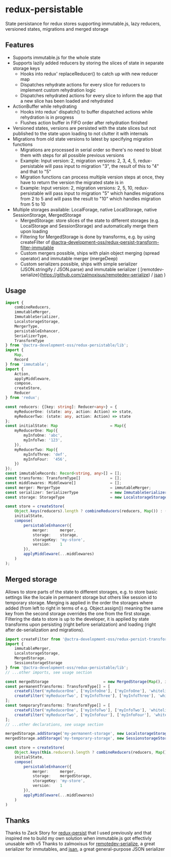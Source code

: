 # redux-persistable

State persistance for redux stores supporting immutable.js, lazy reducers, versioned states, migrations and merged storage


## Features

- Supports immutable.js for the whole state
- Supports lazily added reducers by storing the slices of state in separate storage keys
  - Hooks into redux' replaceReducer() to catch up with new reducer map
  - Dispatches rehydrate actions for every slice for reducers to implement custom rehydration logic
  - Dispatches rehydrated actions for every slice to inform the app that a new slice has been loaded and rehydrated
- ActionBuffer while rehydrating
  - Hooks into redux' dispatch() to buffer dispatched actions while rehydration is in progress
  - Flushes action buffer in FIFO order after rehydration finished
- Versioned states, versions are persisted with the state slices but not published to the state upon loading to not clutter it with internals
- Migrations from old state versions to latest by specifying migration functions
  - Migrations are processed in serial order so there's no need to bloat them with steps for all possible previous versions
  - Example: Input version: 2, migration versions: 2, 3, 4, 5, redux-persistable will pass input to migration "3", the result of this to "4" and that to "5" 
  - Migration functions can process multiple version steps at once, they have to return the version the migrated state is in
  - Example: Input version: 2, migration versions: 2, 5, 10, redux-persistable will pass input to migration "5" which handles migrations from 2 to 5 and will pass the result to "10" which handles migration from 5 to 10
- Multiple storages available: LocalForage, native LocalStorage, native SessionStorage, MergedStorage
  - MergedStorage: store slices of the state to different storages (e.g. LocalStorage and SessionStorage) and automatically merge them upon loading
  - Filtering for MergedStorage is done by transforms, e.g. by using createFilter of [@actra-development-oss/redux-persist-transform-filter-immutable](https://github.com/actra-development-oss/redux-persist-transform-filter-immutable)
  - Custom mergers possible, ships with plain object merging (spread operator) and immutable merger (mergeDeep)
  - Custom serializers possible, ships with simple serializer (JSON.stringify / JSON.parse) and immutable serializer ( [remotdev-serialize}(https://github.com/zalmoxisus/remotedev-serialize) / [jsan](https://github.com/kolodny/jsan) )


## Usage

```typescript
import {
    combineReducers,
    immutableMerger,
    ImmutableSerializer,
    LocalstorageStorage,
    MergerType,
    persistableEnhancer,
    SerializerType,
    TransformType
} from '@actra-development-oss/redux-persistable/lib';
import {
    Map,
    Record
} from 'immutable';
import {
    Action,
    applyMiddleware,
    compose,
    createStore,
    Reducer
} from 'redux';

const reducers: {[key: string]: Reducer<any>} = {
    myReducerOne: (state: any, action: Action) => state,
    myReducerTwo: (state: any, action: Action) => state
};
const initialState: Map                       = Map({
    myReducerOne: Map({
        myInfoOne: 'abc',
        myInfoTwo: '123',
    }),
    myReducerTwo: Map({
        myInfoThree: 'def',
        myInfoFour:  '456',
    })
});
const immutableRecords: Record<string, any>[] = [];
const transforms: TransformType[]             = [];
const middlewares: Middleware[]               = [];
const merger: MergerType                      = immutableMerger;
const serializer: SerializerType              = new ImmutableSerializer(immutableRecords);
const storage: StorageType                    = new LocalstorageStorage(serializer, transforms);

const store = createStore(
    Object.keys(reducers).length ? combineReducers(reducers, Map()) : (state: any, action: Action) => state,
    initialState,
    compose(
        persistableEnhancer({
            merger:     merger,
            storage:    storage,
            storageKey: 'my-store',
            version:    1
        }),
        applyMiddleware(...middlewares)
    )
);
```


## Merged storage

Allows to store parts of the state to different storages, e.g. to store basic settings like the locale in permanent storage but others like session id to temporary storage.
Merging is applied in the order the storages where added (from left to right in terms of e.g. Object.assign()) meaning the same key from the second storage overrides the one from the first storage.
Filtering the data to store is up to the developer, it is applied by state transforms upon persisting (right before serialization) and loading (right after de-serialization and migrations).

```typescript
import createFilter from '@actra-development-oss/redux-persist-transform-filter-immutable';
import {
    immutableMerger,
    LocalstorageStorage,
    MergedStorage,
    SessionstorageStorage
} from '@actra-development-oss/redux-persistable/lib';
// ...other imports, see usage section

const mergedStorage                        = new MergedStorage(Map(), immutableMerger);
const permanentTransforms: TransformType[] = [
    createFilter('myReducerOne', ['myInfoOne'], ['myInfoOne'], 'whitelist'),
    createFilter('myReducerTwo', ['myInfoThree'], ['myInfoThree'], 'whitelist'),
];
const temporaryTransforms: TransformType[] = [
    createFilter('myReducerOne', ['myInfoTwo'], ['myInfoTwo'], 'whitelist'),
    createFilter('myReducerTwo', ['myInfoFour'], ['myInfoFour'], 'whitelist')
];
// ...other declarations, see usage section

mergedStorage.addStorage('my-permanent-storage', new LocalstorageStorage(serializer, permanentTransforms));
mergedStorage.addStorage('my-temporary-storage', new SessionstorageStorage(serializer, temporaryTransforms));

const store = createStore(
    Object.keys(this.reducers).length ? combineReducers(reducers, Map()) : (state: any, action: Action) => state,
    initialState,
    compose(
        persistableEnhancer({
            merger:     merger,
            storage:    mergedStorage,
            storageKey: 'my-store',
            version:    1
        }),
        applyMiddleware(...middlewares)
    )
)
```


## Thanks

Thanks to Zack Story for [redux-persist](https://github.com/rt2zz/redux-persist) that I used previously and that inspired me to build my own solution when immutable.js got effectivly unusable with v5
Thanks to zalmoxisus for [remotedev-serialize](https://github.com/zalmoxisus/remotedev-serialize), a great serializer for immutables, and [jsan](https://github.com/zalmoxisus/jsan), a great general-purpose JSON serializer